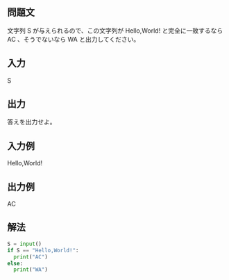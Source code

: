 ## 問題文
文字列 
S が与えられるので、この文字列が Hello,World! と完全に一致するなら AC 、そうでないなら WA と出力してください。
## 入力
S
## 出力
答えを出力せよ。
## 入力例
Hello,World!
## 出力例
AC
## 解法

```python
S = input()
if S == "Hello,World!":
  print("AC")
else:
  print("WA")